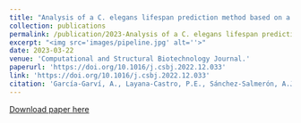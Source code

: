 ```yaml
---
title: "Analysis of a C. elegans lifespan prediction method based on a bimodal neural network and uncertainty estimation."
collection: publications
permalink: /publication/2023-Analysis of a C. elegans lifespan prediction method based on a bimodal neural network and uncertainty estimation
excerpt: "<img src='images/pipeline.jpg' alt=''>"
date: 2023-03-22
venue: 'Computational and Structural Biotechnology Journal.'
paperurl: 'https://doi.org/10.1016/j.csbj.2022.12.033'
link: 'https://doi.org/10.1016/j.csbj.2022.12.033'
citation: 'García‑Garví, A., Layana‑Castro, P.E., Sánchez‑Salmerón, A.J., (2023). &quot;Analysis of a C. elegans lifespan prediction method based on a bimodal neural network and uncertainty estimation..&quot; <i>Computational and Structural Biotechnology Journal.</i>. 21-2023.'
---
```

[Download paper here](https://doi.org/10.1016/j.csbj.2022.12.033)
